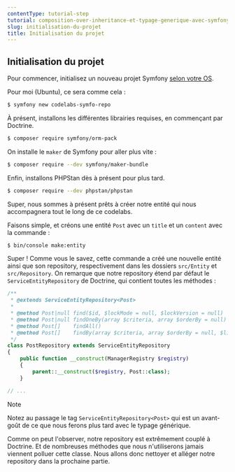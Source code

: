 ```yaml
---
contentType: tutorial-step
tutorial: composition-over-inheritance-et-typage-generique-avec-symfony-et-doctrine
slug: initialisation-du-projet
title: Initialisation du projet
---
```

## Initialisation du projet

Pour commencer, initialisez un nouveau projet Symfony [selon votre OS](https://symfony.com/download).

Pour moi (Ubuntu), ce sera comme cela :

```bash
$ symfony new codelabs-symfo-repo
```

À présent, installons les différentes librairies requises, en commençant par Doctrine.

```bash
$ composer require symfony/orm-pack
```

On installe le `maker` de Symfony pour aller plus vite :

```bash
$ composer require --dev symfony/maker-bundle
```

Enfin, installons PHPStan dès à présent pour plus tard.

```bash
$ composer require --dev phpstan/phpstan
```

Super, nous sommes à présent prêts à créer notre entité qui nous accompagnera tout le long de ce codelabs.

Faisons simple, et créons une entité `Post` avec un `title` et un `content` avec la commande :

```bash
$ bin/console make:entity
```

Super ! Comme vous le savez, cette commande a créé une nouvelle entité ainsi que son repository, respectivement dans les dossiers `src/Entity` et `src/Repository`.
On remarque que notre repository étend par défaut le `ServiceEntityRepository` de Doctrine, qui contient toutes les méthodes :

```php
/**
 * @extends ServiceEntityRepository<Post>
 *
 * @method Post|null find($id, $lockMode = null, $lockVersion = null)
 * @method Post|null findOneBy(array $criteria, array $orderBy = null)
 * @method Post[]    findAll()
 * @method Post[]    findBy(array $criteria, array $orderBy = null, $limit = null, $offset = null)
 */
class PostRepository extends ServiceEntityRepository
{
    public function __construct(ManagerRegistry $registry)
    {
        parent::__construct($registry, Post::class);
    }

// ...
```

<div  class="admonition note"  markdown="1"><p  class="admonition-title">Note</p>
Notez au passage le tag <code>ServiceEntityRepository&lt;Post&gt;</code> qui est un avant-goût de ce que nous ferons plus tard avec le typage générique.
</div>

Comme on peut l'observer, notre repository est extrêmement couplé à Doctrine. Et de nombreuses méthodes que nous n'utiliserons jamais viennent polluer cette classe.
Nous allons donc nettoyer et alléger notre repository dans la prochaine partie.
